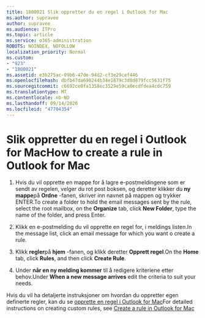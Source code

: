 ```yaml
---
title: 1800021 Slik oppretter du en regel i Outlook for Mac
ms.author: supravee
author: supravee
ms.audience: ITPro
ms.topic: article
ms.service: o365-administration
ROBOTS: NOINDEX, NOFOLLOW
localization_priority: Normal
ms.custom:
- "923"
- "1800021"
ms.assetid: e3b275ac-09b6-47de-94d2-cf3e29cef446
ms.openlocfilehash: dbfb47da690244b34e1879c3d8d879fcc5631f75
ms.sourcegitcommit: c6692ce0fa1358ec3529e59ca0ecdfdea4cdc759
ms.translationtype: MT
ms.contentlocale: nb-NO
ms.lasthandoff: 09/14/2020
ms.locfileid: "47704354"
---
```

# <a name="how-to-create-a-rule-in-outlook-for-mac"></a><span data-ttu-id="9df0b-102">Slik oppretter du en regel i Outlook for Mac</span><span class="sxs-lookup"><span data-stu-id="9df0b-102">How to create a rule in Outlook for Mac</span></span>

1. <span data-ttu-id="9df0b-103">Hvis du vil opprette en mappe for å lagre e-postmeldingene som er sendt av regelen, velger du rot post boksen, og deretter klikker du **ny mappe**på **Ordne** -fanen, skriver inn navnet på mappen og trykker ENTER.</span><span class="sxs-lookup"><span data-stu-id="9df0b-103">To create a folder to hold the email messages sent by the rule, select the root mailbox, on the **Organize** tab, click **New Folder**, type the name of the folder, and press Enter.</span></span>

2. <span data-ttu-id="9df0b-104">Klikk en e-postmelding du vil opprette en regel for, i meldings listen.</span><span class="sxs-lookup"><span data-stu-id="9df0b-104">In the message list, click an email message for which you want o create a rule.</span></span>

3. <span data-ttu-id="9df0b-105">Klikk **regler**på **hjem** -fanen, og klikk deretter **Opprett regel**.</span><span class="sxs-lookup"><span data-stu-id="9df0b-105">On the **Home** tab, click **Rules**, and then click **Create Rule**.</span></span>

4. <span data-ttu-id="9df0b-106">Under **når en ny melding kommer** til å redigere kriteriene etter behov.</span><span class="sxs-lookup"><span data-stu-id="9df0b-106">Under **When a new message arrives** edit the criteria to suit your needs.</span></span> 

<span data-ttu-id="9df0b-107">Hvis du vil ha detaljerte instruksjoner om hvordan du oppretter egen definerte regler, kan du se [opprette en regel i Outlook for Mac](https://aka.ms/AA1uy0v)</span><span class="sxs-lookup"><span data-stu-id="9df0b-107">For detailed instructions on creating custom rules, see [Create a rule in Outlook for Mac](https://aka.ms/AA1uy0v)</span></span>
  